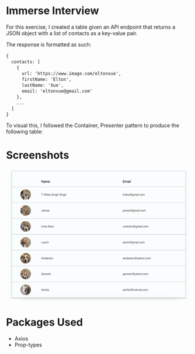 # Immerse Interview
For this exercise, I created a table given an API endpoint that returns a JSON object with a list of contacts as a key-value pair.

The response is formatted as such:
```
{
  contacts: [
    {
      url: 'https://www.image.com/eltonxue',
      firstName: 'Elton',
      lastName: 'Xue',
      email: 'eltonxue@gmail.com'
    },
    ...
  ]
}
```

To visual this, I followed the Container, Presenter pattern to produce the following table:

# Screenshots

![Alt text](https://raw.githubusercontent.com/eltonxue/interview-immerse/master/assets/readme_ss.png)


# Packages Used
- Axios
- Prop-types
